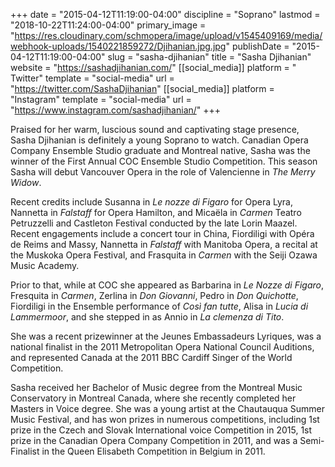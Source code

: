 +++
date = "2015-04-12T11:19:00-04:00"
discipline = "Soprano"
lastmod = "2018-10-22T11:24:00-04:00"
primary_image = "https://res.cloudinary.com/schmopera/image/upload/v1545409169/media/webhook-uploads/1540221859272/Djihanian.jpg.jpg"
publishDate = "2015-04-12T11:19:00-04:00"
slug = "sasha-djihanian"
title = "Sasha Djihanian"
website = "https://sashadjihanian.com/"
[[social_media]]
platform = " Twitter"
template = "social-media"
url = "https://twitter.com/SashaDjihanian"
[[social_media]]
platform = "Instagram"
template = "social-media"
url = "https://www.instagram.com/sashadjihanian/"
+++

Praised for her warm, luscious sound and captivating stage presence, Sasha Djihanian is definitely a young Soprano to watch. Canadian Opera Company Ensemble Studio graduate and Montreal native, Sasha was the winner of the First Annual COC Ensemble Studio Competition. This season Sasha will debut Vancouver Opera in the role of Valencienne in *The Merry Widow*. 

Recent credits include Susanna in *Le nozze di Figaro* for Opera Lyra, Nannetta in *Falstaff* for Opera Hamilton, and Micaëla in *Carmen* Teatro Petruzzelli and Castleton Festival conducted by the late Lorin Maazel. Recent engagements include a concert tour in China, Fiordiligi with Opéra de Reims and Massy, Nannetta in *Falstaff* with Manitoba Opera, a recital at the Muskoka Opera Festival, and Frasquita in *Carmen* with the Seiji Ozawa Music Academy.

Prior to that, while at COC she appeared as Barbarina in *Le Nozze di Figaro*, Fresquita in *Carmen*, Zerlina in *Don Giovanni*, Pedro in *Don Quichotte*, Fiordiligi in the Ensemble performance of *Così fan tutte*, Alisa in *Lucia di Lammermoor*, and she stepped in as Annio in *La clemenza di Tito*.

She was a recent prizewinner at the Jeunes Embassadeurs Lyriques, was a national finalist in the 2011 Metropolitan Opera National Council Auditions, and represented Canada at the 2011 BBC Cardiff Singer of the World Competition.

Sasha received her Bachelor of Music degree from the Montreal Music Conservatory in Montreal Canada, where she recently completed her Masters in Voice degree. She was a young artist at the Chautauqua Summer Music Festival, and has won prizes in numerous competitions, including 1st prize in the Czech and Slovak International voice Competition in 2015, 1st prize in the Canadian Opera Company Competition in 2011, and was a Semi-Finalist in the Queen Elisabeth Competition in Belgium in 2011.
